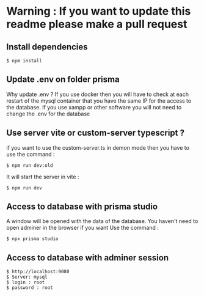# Warning : If you want to update this readme please make a pull request


## Install dependencies
```console
$ npm install
```

## Update .env on folder prisma
Why update .env ?
If you use docker then you will have to check at each restart of the mysql container that you have the same IP for the access to the database.
If you use xampp or other software you will not need to change the .env for the database

## Use server vite or custom-server typescript ?
if you want to use the custom-server.ts in demon mode then you have to use the command :
```console
$ npm run dev:old
```
It will start the server in vite :
```console
$ npm run dev
```

## Access to database with prisma studio
A window will be opened with the data of the database.
You haven't need to open adminer in the browser if you want
Use the command : 
```
$ npx prisma studio
```

## Access to database with adminer session
```console
$ http://localhost:9080
$ Server: mysql
$ login : root
$ password : root
```

